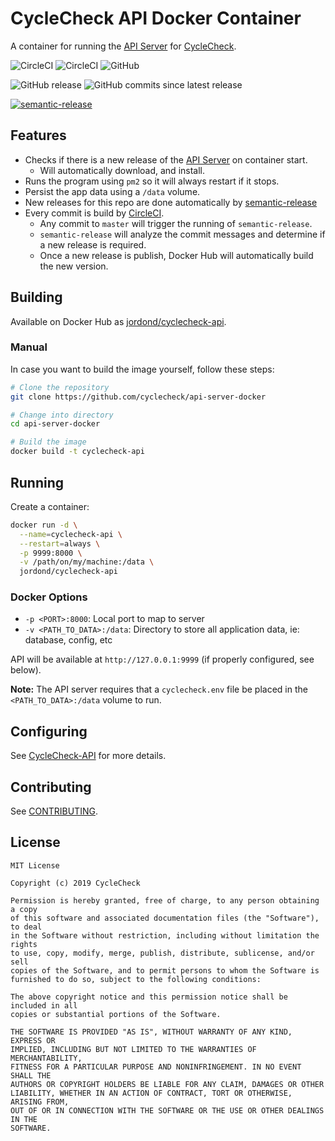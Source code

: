 # CycleCheck API Docker Container

A container for running the [API Server](https://github.com/cyclecheck/api-server) for [CycleCheck](https://github.com/cyclecheck/cyclecheck).

![CircleCI](https://img.shields.io/circleci/build/github/cyclecheck/api-server-docker/master.svg?label=release-build) ![CircleCI](https://img.shields.io/circleci/build/github/cyclecheck/api-server-docker.svg?label=build) ![GitHub](https://img.shields.io/github/license/cyclecheck/api-server-docker.svg)

![GitHub release](https://img.shields.io/github/release/cyclecheck/api-server-docker.svg?label=gh-release) ![GitHub commits since latest release](https://img.shields.io/github/commits-since/cyclecheck/api-server-docker/latest/master.svg)

[![semantic-release](https://img.shields.io/badge/%20%20%F0%9F%93%A6%F0%9F%9A%80-semantic--release-e10079.svg)](https://github.com/semantic-release/semantic-release)

## Features

- Checks if there is a new release of the [API Server](https://github.com/cyclecheck/api-server/releases) on container start.
  - Will automatically download, and install.
- Runs the program using `pm2` so it will always restart if it stops.
- Persist the app data using a `/data` volume.
- New releases for this repo are done automatically by [semantic-release]()
- Every commit is build by [CircleCI](https://circleci.com/gh/cyclecheck/api-server-docker).
  - Any commit to `master` will trigger the running of `semantic-release`.
  - `semantic-release` will analyze the commit messages and determine if a new release is required.
  - Once a new release is publish, Docker Hub will automatically build the new version.

## Building

Available on Docker Hub as [jordond/cyclecheck-api](https://cloud.docker.com/u/jordond/repository/docker/jordond/cyclecheck-api).

### Manual

In case you want to build the image yourself, follow these steps:

```bash
# Clone the repository
git clone https://github.com/cyclecheck/api-server-docker

# Change into directory
cd api-server-docker

# Build the image
docker build -t cyclecheck-api
```

## Running

Create a container:

```bash
docker run -d \
  --name=cyclecheck-api \
  --restart=always \
  -p 9999:8000 \
  -v /path/on/my/machine:/data \
  jordond/cyclecheck-api
```

### Docker Options

- `-p <PORT>:8000`: Local port to map to server
- `-v <PATH_TO_DATA>:/data`: Directory to store all application data, ie: database, config, etc

API will be available at `http://127.0.0.1:9999` (if properly configured, see below).

**Note:** The API server requires that a `cyclecheck.env` file be placed in the `<PATH_TO_DATA>:/data` volume to run.

## Configuring

See [CycleCheck-API](https://github.com/cyclecheck/api-server/blob/master/README.md#setup) for more details.

## Contributing

See [CONTRIBUTING](https://github.com/cyclecheck/api-server-docker/blob/master/.github/CONTRIBUTING.md).

## License

```text
MIT License

Copyright (c) 2019 CycleCheck

Permission is hereby granted, free of charge, to any person obtaining a copy
of this software and associated documentation files (the "Software"), to deal
in the Software without restriction, including without limitation the rights
to use, copy, modify, merge, publish, distribute, sublicense, and/or sell
copies of the Software, and to permit persons to whom the Software is
furnished to do so, subject to the following conditions:

The above copyright notice and this permission notice shall be included in all
copies or substantial portions of the Software.

THE SOFTWARE IS PROVIDED "AS IS", WITHOUT WARRANTY OF ANY KIND, EXPRESS OR
IMPLIED, INCLUDING BUT NOT LIMITED TO THE WARRANTIES OF MERCHANTABILITY,
FITNESS FOR A PARTICULAR PURPOSE AND NONINFRINGEMENT. IN NO EVENT SHALL THE
AUTHORS OR COPYRIGHT HOLDERS BE LIABLE FOR ANY CLAIM, DAMAGES OR OTHER
LIABILITY, WHETHER IN AN ACTION OF CONTRACT, TORT OR OTHERWISE, ARISING FROM,
OUT OF OR IN CONNECTION WITH THE SOFTWARE OR THE USE OR OTHER DEALINGS IN THE
SOFTWARE.
```
